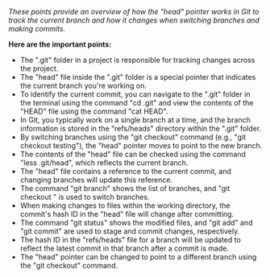 *These points provide an overview of how the "head" pointer works in Git to track the current branch and how it changes when switching branches and making commits.*

**Here are the important points:**

- The ".git" folder in a project is responsible for tracking changes across the project.
- The "head" file inside the ".git" folder is a special pointer that indicates the current branch you're working on.
- To identify the current commit, you can navigate to the ".git" folder in the terminal using the command "cd .git" and view the contents of the "HEAD" file using the command "cat HEAD".
- In Git, you typically work on a single branch at a time, and the branch information is stored in the "refs/heads" directory within the ".git" folder.
- By switching branches using the "git checkout" command (e.g., "git checkout testing"), the "head" pointer moves to point to the new branch.
- The contents of the "head" file can be checked using the command "less .git/head", which reflects the current branch.
- The "head" file contains a reference to the current commit, and changing branches will update this reference.
- The command "git branch" shows the list of branches, and "git checkout <branch>" is used to switch branches.
- When making changes to files within the working directory, the commit's hash ID in the "head" file will change after committing.
- The command "git status" shows the modified files, and "git add" and "git commit" are used to stage and commit changes, respectively.
- The hash ID in the "refs/heads" file for a branch will be updated to reflect the latest commit in that branch after a commit is made.
- The "head" pointer can be changed to point to a different branch using the "git checkout" command.
  
